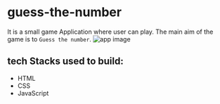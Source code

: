 # guess-the-number
It is a small game Application where user can play.
The main aim of the game is to `Guess the number`.
![app image](https://user-images.githubusercontent.com/89634533/190730425-e58ae527-360a-4d2c-9ffa-0f25014b6002.jpg)
## tech Stacks used to build:
  - HTML
  - CSS
  - JavaScript
